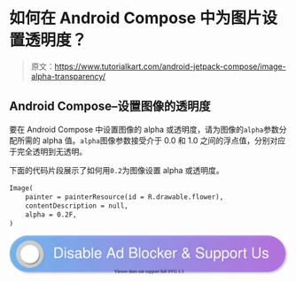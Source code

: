 # 如何在 Android Compose 中为图片设置透明度？

> 原文：<https://www.tutorialkart.com/android-jetpack-compose/image-alpha-transparency/>

## Android Compose–设置图像的透明度

要在 Android Compose 中设置图像的 alpha 或透明度，请为图像的`alpha`参数分配所需的 alpha 值。`alpha`图像参数接受介于 0.0 和 1.0 之间的浮点值，分别对应于完全透明到无透明。

下面的代码片段展示了如何用`0.2`为图像设置 alpha 或透明度。

```
Image(
	painter = painterResource(id = R.drawable.flower),
	contentDescription = null,
	alpha = 0.2F,
)
```

[![](img/925da31b32d6bc3827932f6c8afb11bb.png)](https://www.tutorialkart.com/)